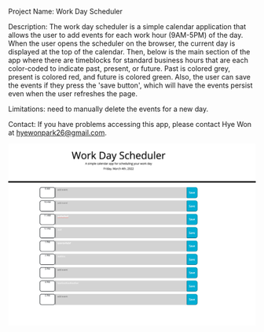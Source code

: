 Project Name: Work Day Scheduler

Description: The work day scheduler is a simple calendar application that allows the user to add events for each work hour (9AM-5PM) of the day. When the user opens the scheduler on the browser, the current day is displayed at the top of the calendar. 
Then, below is the main section of the app where there are timeblocks for standard business hours that are each color-coded to indicate past, present, or future. Past is colored grey, present is colored red, and future is colored green. 
Also, the user can save the events if they press the 'save button', which will have the events persist even when the user refreshes the page.

Limitations: need to manually delete the events for a new day.

Contact: If you have problems accessing this app, please contact Hye Won at hyewonpark26@gmail.com.

![app picture](./workdaypic.png)